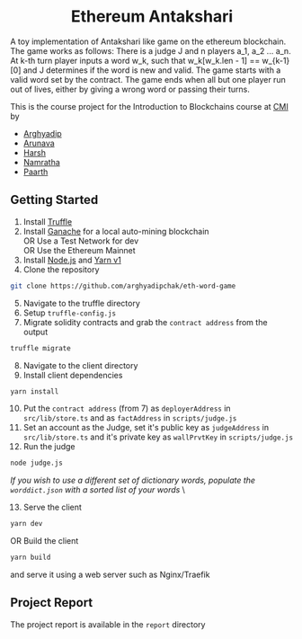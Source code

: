 <h1 align="center">Ethereum Antakshari</h1>

A toy implementation of Antakshari like game on the ethereum blockchain. The game works as follows: 
There is a judge J and n players a_1, a_2 ... a_n. At k-th turn player inputs a word w_k, such that
w_k[w_k.len - 1] == w_{k-1}[0] and J determines if the word is new and valid. The game starts with a valid word set by the contract. The game ends when all but one player run out of lives, either by giving a wrong word or passing their turns.

This is the course project for the Introduction to Blockchains course at [CMI](https://www.cmi.ac.in) by
- [Arghyadip](https://github.com/arghyadipchak)
- [Arunava](https://github.com/ArunGant8)
- [Harsh](https://github.com/harsharora21)
- [Namratha](https://github.com/NamrathaG)
- [Paarth](https://github.com/Paarth314)

## Getting Started

1. Install [Truffle](https://trufflesuite.com/docs/truffle/how-to/install/)
2. Install [Ganache](https://trufflesuite.com/docs/ganache/quickstart/) for a local auto-mining blockchain \
OR Use a Test Network for dev \
OR Use the Ethereum Mainnet
3. Install [Node.js](https://nodejs.org/en/download/) and [Yarn v1](https://yarnpkg.com/getting-started/install)
4. Clone the repository
```sh
git clone https://github.com/arghyadipchak/eth-word-game
```
5. Navigate to the truffle directory
6. Setup `truffle-config.js`
7. Migrate solidity contracts and grab the `contract address` from the output
```sh
truffle migrate
```
8. Navigate to the client directory
9. Install client dependencies
```sh
yarn install
```
10. Put the `contract address` (from 7) as `deployerAddress` in `src/lib/store.ts` and as `factAddress` in `scripts/judge.js`
11.  Set an account as the Judge, set it's public key as `judgeAddress` in `src/lib/store.ts` and it's private key as `wallPrvtKey` in `scripts/judge.js`
12. Run the judge
```sh
node judge.js
```
*If you wish to use a different set of dictionary words, populate the `worddict.json` with a sorted list of your words* \

13.  Serve the client
```sh
yarn dev
```
OR Build the client
```sh
yarn build
```
and serve it using a web server such as Nginx/Traefik

## Project Report

The project report is available in the `report` directory

